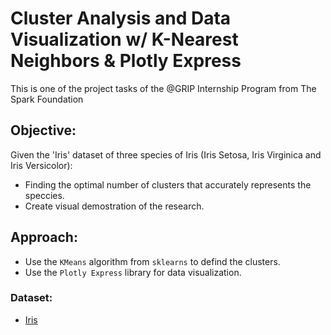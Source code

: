 # Cluster Analysis and Data Visualization w/ K-Nearest Neighbors &amp; Plotly Express
This is one of the project tasks of the @GRIP Internship Program from The Spark Foundation

## Objective:
Given the 'Iris' dataset of three species of Iris (Iris Setosa, Iris Virginica and Iris Versicolor):
- Finding the optimal number of clusters that accurately represents the speccies.
- Create visual demostration of the research.

## Approach:
- Use the `KMeans` algorithm from `sklearns` to defind the clusters.
- Use the `Plotly Express` library for data visualization.

### Dataset:
- [Iris](https://bit.ly/3kXTdox)
